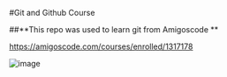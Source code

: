 #Git and Github Course

##**This repo was used to learn git from Amigoscode
**

https://amigoscode.com/courses/enrolled/1317178

![image](https://user-images.githubusercontent.com/85416810/120909532-edd1f300-c643-11eb-90b4-58beeadb17bc.png)
